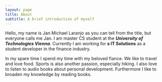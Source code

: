 ```yaml
---
layout: page
title: About
subtitle: A brief introduction of myself
---
```


Hello, my name is Jan Michael Laranjo as you can tell from the title, but everyone calls me Jan.
I am master CS student at the ***University of Technologies Vienna***. Currently I am working for 
**s IT Solutions** as a student developer in the finance industry.

In my spare time I spend my time with my beloved fiance. We like to travel and love food. Sports
is also another passion, especially hiking. I also love to listen to audio books about personal
development. Furthermore I like to broaden my knowledge by reading books.
